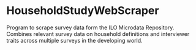 # HouseholdStudyWebScraper
Program to scrape survey data form the ILO Microdata Repository.  Combines relevant survey data on household definitions and interviewer traits across multiple surveys in the developing world.
